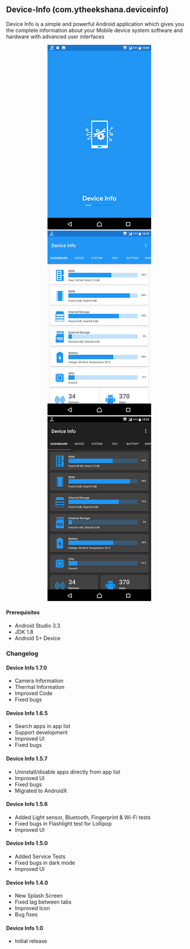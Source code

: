 ## Device-Info (com.ytheekshana.deviceinfo)
Device Info is a simple and powerful Android application which gives you the complete information about your Mobile device system software and hardware with advanced user interfaces

<p align="center">
    <img src="app/src/main/res/drawable/device_info1.jpg" />
    <img src="app/src/main/res/drawable/device_info2.jpg" />
    <img src="app/src/main/res/drawable/device_info3.jpg" />
</p>

#### Prerequisites
- Android Studio 3.3
- JDK 1.8
- Android 5+ Device

### Changelog
#### Device Info 1.7.0
- Camera Information
- Thermal Information
- Improved Code
- Fixed bugs

#### Device Info 1.6.5
- Search apps in app list
- Support development
- Improved UI
- Fixed bugs

#### Device Info 1.5.7
- Uninstall/disable apps directly from app list
- Improved UI
- Fixed bugs
- Migrated to AndroidX

#### Device Info 1.5.6
- Added Light sensor, Bluetooth, Fingerprint & Wi-Fi tests
- Fixed bugs in Flashlight test for Lollipop
- Improved UI

#### Device Info 1.5.0
- Added Service Tests
- Fixed bugs in dark mode
- Improved UI

#### Device Info 1.4.0
- New Splash Screen
- Fixed lag between tabs
- Improved Icon
- Bug fixes

#### Device Info 1.0
- Initial release
